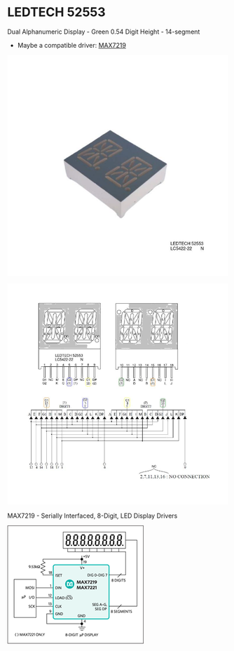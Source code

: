 # LEDTECH 52553
Dual Alphanumeric Display - Green 0.54 Digit Height - 14-segment
 - Maybe a compatible driver: [MAX7219](https://www.analog.com/en/products/max7219.html)

![img](https://raw.githubusercontent.com/rtek1000/LEDTECH_52553/main/Doc/LEDTECH%2052553%20-%201.jpeg)

![img](https://raw.githubusercontent.com/rtek1000/LEDTECH_52553/main/Doc/LEDTECH%2052553%20-%204.jpeg)

MAX7219 - Serially Interfaced, 8-Digit, LED Display Drivers

![img](https://raw.githubusercontent.com/rtek1000/LEDTECH_52553/main/Doc/MAX7219-block1.png)

